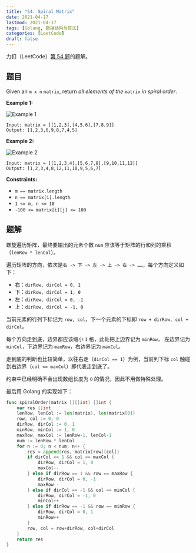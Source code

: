 ```yaml
---
title: "54. Spiral Matrix"
date: 2021-04-17
lastmod: 2021-04-17
tags: [Golang, 数据结构与算法]
categories: [LeetCode]
draft: false
---
```


力扣（LeetCode）[第 54 题](https://leetcode-cn.com/problems/spiral-matrix)的题解。

<!--more-->

## 题目

Given an `m x n` `matrix`, return _all elements of the_ `matrix` _in spiral order_.

**Example 1:**

![Example 1](/images/leetcode/daily/54-spiral-matrix/spiral1.jpg)

```text
Input: matrix = [[1,2,3],[4,5,6],[7,8,9]]
Output: [1,2,3,6,9,8,7,4,5]
```

**Example 2:**

![Example 2](/images/leetcode/daily/54-spiral-matrix/spiral.jpg)

```text
Input: matrix = [[1,2,3,4],[5,6,7,8],[9,10,11,12]]
Output: [1,2,3,4,8,12,11,10,9,5,6,7]
```

**Constraints:**

- `m == matrix.length`
- `n == matrix[i].length`
- `1 <= m, n <= 10`
- `-100 <= matrix[i][j] <= 100`

## 题解

螺旋遍历矩阵，最终要输出的元素个数 `num` 应该等于矩阵的行和列的乘积（`lenRow * lenCol`）。

遍历矩阵的方向，依次是`右 -> 下 -> 左 -> 上 -> 右 -> ……`，每个方向定义如下：

- 右：`dirRow, dirCol = 0, 1`
- 下：`dirRow, dirCol = 1, 0`
- 左：`dirRow, dirCol = 0, -1`
- 上：`dirRow, dirCol = -1, 0`

当前元素的行列下标记为 `row, col`，下一个元素的下标即 `row + dirRow, col + dirCol`。

每个方向走到底，边界都应该缩小 `1` 格，此处把上边界记为 `minRow`， 左边界记为 `minCol`，下边界记为 `maxRow`，右边界记为 `maxCol`。

走到底的判断也比较简单，以往右走（`dirCol == 1`）为例，当前列下标 `col` 触碰到右边界（`col == maxCol`）即代表走到底了。

约束中已经明确不会出现数组长度为 `0` 的情况，因此不用做特殊处理。

最后用 Golang 的实现如下：

```go
func spiralOrder(matrix [][]int) []int {
    var res []int
    lenRow, lenCol := len(matrix), len(matrix[0])
    row, col := 0, 0
    dirRow, dirCol := 0, 1
    minRow, minCol := 1, 0
    maxRow, maxCol := lenRow-1, lenCol-1
    num := lenRow * lenCol
    for n := 0; n < num; n++ {
        res = append(res, matrix[row][col])
        if dirCol == 1 && col == maxCol {
            dirRow, dirCol = 1, 0
            maxCol--
        } else if dirRow == 1 && row == maxRow {
            dirRow, dirCol = 0, -1
            maxRow--
        } else if dirCol == -1 && col == minCol {
            dirRow, dirCol = -1, 0
            minCol++
        } else if dirRow == -1 && row == minRow {
            dirRow, dirCol = 0, 1
            minRow++
        }
        row, col = row+dirRow, col+dirCol
    }
    return res
}
```

